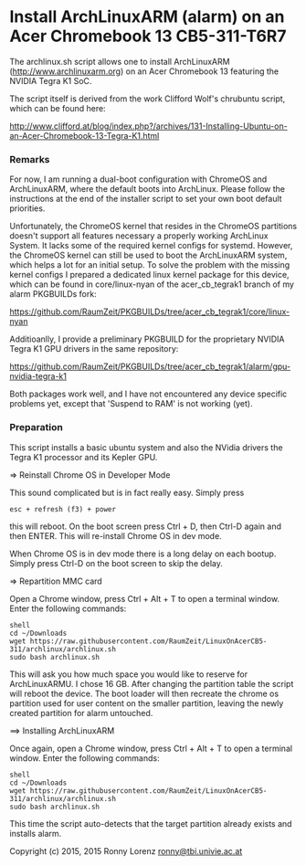 # Install ArchLinuxARM (alarm) on an Acer Chromebook 13 CB5-311-T6R7

The archlinux.sh script allows one to install ArchLinuxARM
(http://www.archlinuxarm.org) on an Acer Chromebook 13 featuring
the NVIDIA Tegra K1 SoC.

The script itself is derived from the work Clifford Wolf's chrubuntu
script, which can be found here:

http://www.clifford.at/blog/index.php?/archives/131-Installing-Ubuntu-on-an-Acer-Chromebook-13-Tegra-K1.html

### Remarks
For now, I am running a dual-boot configuration with ChromeOS and
ArchLinuxARM, where the default boots into ArchLinux. Please follow
the instructions at the end of the installer script to set your own
boot default priorities.

Unfortunately, the ChromeOS kernel that resides in the ChromeOS partitions
doesn't support all features necessary a properly working ArchLinux System.
It lacks some of the required kernel configs for systemd. However, the
ChromeOS kernel can still be used to boot the ArchLinuxARM system, which
helps a lot for an initial setup. To solve the problem with the missing
kernel configs I prepared a dedicated linux kernel package for this device,
which can be found in core/linux-nyan of the acer_cb_tegrak1 branch of my
alarm PKGBUILDs fork:

https://github.com/RaumZeit/PKGBUILDs/tree/acer_cb_tegrak1/core/linux-nyan

Additioanlly, I provide a preliminary PKGBUILD for the proprietary
NVIDIA Tegra K1 GPU drivers in the same repository:

https://github.com/RaumZeit/PKGBUILDs/tree/acer_cb_tegrak1/alarm/gpu-nvidia-tegra-k1

Both packages work well, and I have not encountered any device specific
problems yet, except that 'Suspend to RAM' is not working (yet).


### Preparation
This script installs a basic ubuntu system and also the NVidia drivers
the Tegra K1 processor and its Kepler GPU.

=> Reinstall Chrome OS in Developer Mode

This sound complicated but is in fact really easy. Simply press

	esc + refresh (f3) + power

this will reboot. On the boot screen press Ctrl + D, then
Ctrl-D again and then ENTER. This will re-install Chrome OS in
dev mode.

When Chrome OS is in dev mode there is a long delay on each
bootup. Simply press Ctrl-D on the boot screen to skip the
delay.


=> Repartition MMC card

Open a Chrome window, press Ctrl + Alt + T to open a terminal
window. Enter the following commands:

	shell
	cd ~/Downloads
	wget https://raw.githubusercontent.com/RaumZeit/LinuxOnAcerCB5-311/archlinux/archlinux.sh
	sudo bash archlinux.sh

This will ask you how much space you would like to reserve for ArchLinuxARMU. I chose
16 GB. After changing the partition table the script will reboot the device.
The boot loader will then recreate the chrome os partition used for user
content on the smaller partition, leaving the newly created partition for
alarm untouched.


==> Installing ArchLinuxARM

Once again, open a Chrome window, press Ctrl + Alt + T to open a terminal
window. Enter the following commands:

	shell
	cd ~/Downloads
	wget https://raw.githubusercontent.com/RaumZeit/LinuxOnAcerCB5-311/archlinux/archlinux.sh
	sudo bash archlinux.sh

This time the script auto-detects that the target partition already exists and
installs alarm.


Copyright (c) 2015, 2015 Ronny Lorenz <ronny@tbi.univie.ac.at>
